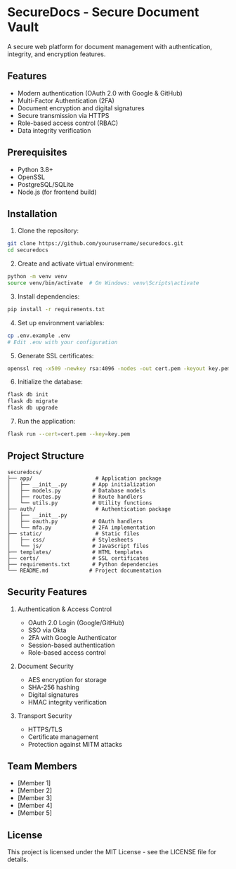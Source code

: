 # SecureDocs - Secure Document Vault

A secure web platform for document management with authentication, integrity, and encryption features.

## Features

- Modern authentication (OAuth 2.0 with Google & GitHub)
- Multi-Factor Authentication (2FA)
- Document encryption and digital signatures
- Secure transmission via HTTPS
- Role-based access control (RBAC)
- Data integrity verification

## Prerequisites

- Python 3.8+
- OpenSSL
- PostgreSQL/SQLite
- Node.js (for frontend build)

## Installation

1. Clone the repository:

```bash
git clone https://github.com/yourusername/securedocs.git
cd securedocs
```

2. Create and activate virtual environment:

```bash
python -m venv venv
source venv/bin/activate  # On Windows: venv\Scripts\activate
```

3. Install dependencies:

```bash
pip install -r requirements.txt
```

4. Set up environment variables:

```bash
cp .env.example .env
# Edit .env with your configuration
```

5. Generate SSL certificates:

```bash
openssl req -x509 -newkey rsa:4096 -nodes -out cert.pem -keyout key.pem -days 365
```

6. Initialize the database:

```bash
flask db init
flask db migrate
flask db upgrade
```

7. Run the application:

```bash
flask run --cert=cert.pem --key=key.pem
```

## Project Structure

```
securedocs/
├── app/                    # Application package
│   ├── __init__.py        # App initialization
│   ├── models.py          # Database models
│   ├── routes.py          # Route handlers
│   └── utils.py           # Utility functions
├── auth/                   # Authentication package
│   ├── __init__.py
│   ├── oauth.py           # OAuth handlers
│   └── mfa.py             # 2FA implementation
├── static/                 # Static files
│   ├── css/               # Stylesheets
│   └── js/                # JavaScript files
├── templates/             # HTML templates
├── certs/                 # SSL certificates
├── requirements.txt       # Python dependencies
└── README.md             # Project documentation
```

## Security Features

1. Authentication & Access Control

   - OAuth 2.0 Login (Google/GitHub)
   - SSO via Okta
   - 2FA with Google Authenticator
   - Session-based authentication
   - Role-based access control

2. Document Security

   - AES encryption for storage
   - SHA-256 hashing
   - Digital signatures
   - HMAC integrity verification

3. Transport Security
   - HTTPS/TLS
   - Certificate management
   - Protection against MITM attacks

## Team Members

- [Member 1]
- [Member 2]
- [Member 3]
- [Member 4]
- [Member 5]

## License

This project is licensed under the MIT License - see the LICENSE file for details.
